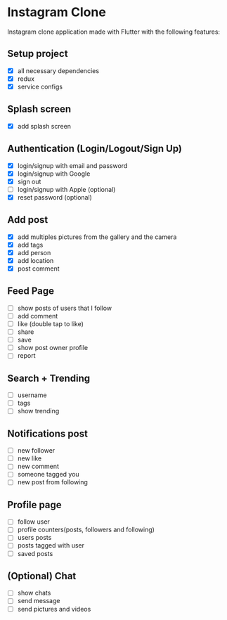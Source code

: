 # Instagram Clone

Instagram clone application made with Flutter with the following features:

## Setup project
* [x] all necessary dependencies
* [x] redux
* [x] service configs

## Splash screen
* [x] add splash screen

## Authentication (Login/Logout/Sign Up)
  * [x] login/signup with email and password
  * [x] login/signup with Google
  * [x] sign out
  * [ ] login/signup with Apple (optional)
  * [x] reset password (optional)

## Add post
 * [x] add multiples pictures from the gallery and the camera
 * [x] add tags
 * [x] add person
 * [x] add location
 * [x] post comment

## Feed Page
  * [ ] show posts of users that I follow
  * [ ] add comment
  * [ ] like (double tap to like)
  * [ ] share
  * [ ] save
  * [ ] show post owner profile
  * [ ] report

## Search + Trending
  * [ ] username
  * [ ] tags
  * [ ] show trending

## Notifications post
  * [ ] new follower
  * [ ] new like
  * [ ] new comment
  * [ ] someone tagged you
  * [ ] new post from following

## Profile page
  * [ ] follow user
  * [ ] profile counters(posts, followers and following)
  * [ ] users posts
  * [ ] posts tagged with user
  * [ ] saved posts

## (Optional) Chat
  * [ ] show chats
  * [ ] send message
  * [ ] send pictures and videos
